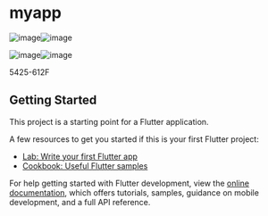 # myapp

![image](https://github.com/user-attachments/assets/f3731a7c-913a-4465-9433-e6480c60451d)![image](https://github.com/user-attachments/assets/c94eaf28-80ea-449c-8a03-d16d0444779a)

![image](https://github.com/user-attachments/assets/6c919dcd-2c8c-4188-b4d5-3d012148abd9)![image](https://github.com/user-attachments/assets/152c162f-abf8-4c70-80e3-7381d571677c)




5425-612F

## Getting Started

This project is a starting point for a Flutter application.

A few resources to get you started if this is your first Flutter project:

- [Lab: Write your first Flutter app](https://docs.flutter.dev/get-started/codelab)
- [Cookbook: Useful Flutter samples](https://docs.flutter.dev/cookbook)

For help getting started with Flutter development, view the
[online documentation](https://docs.flutter.dev/), which offers tutorials,
samples, guidance on mobile development, and a full API reference.
